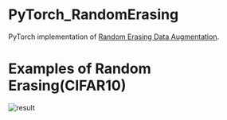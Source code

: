 # PyTorch_RandomErasing

PyTorch implementation of 
[Random Erasing Data Augmentation](https://arxiv.org/pdf/1708.04896.pdf).



# Examples of Random Erasing(CIFAR10)

![result](https://user-images.githubusercontent.com/35373553/60766408-49a44200-a0e4-11e9-8f14-4d2456b2fd32.png)
